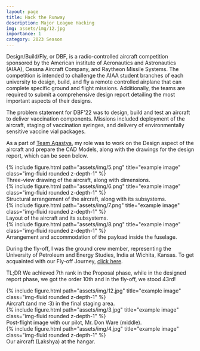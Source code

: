 ```yaml
---
layout: page
title: Hack the Runway
description: Major League Hacking
img: assets/img/12.jpg
importance: 1
category: 2023 Season
---
```


Design/Build/Fly, or DBF, is a radio-controlled aircraft competition sponsored by the American institute of Aeronautics and Astronautics (AIAA), Cessna Aircraft Company, and Raytheon Missile Systems. The competition is intended to challenge the AIAA student branches of each university to design, build, and fly a remote controlled airplane that can complete specific ground and flight missions. Additionally, the teams are required to submit a comprehensive design report detailing the most important aspects of their designs.

The problem statement for DBF'22 was to design, build and test an aircraft to deliver vaccination components. Missions included deployment of the aircraft, staging of vaccination syringes, and delivery of environmentally sensitive vaccine vial packages.

As a part of <a href = "https://instagram.com/teamagastya">Team Agastya</a>, my role was to work on the Design aspect of the aircraft and prepare the CAD Models, along with the drawings for the design report, which can be seen below. 

<div class="row">
    <div class="col-sm mt-3 mt-md-0">
        {% include figure.html path="assets/img/5.png" title="example image" class="img-fluid rounded z-depth-1" %}
    </div>
</div>
<div class="caption">
    Three-view drawing of the aircraft, along with dimensions.
</div>
<div class="row">
    <div class="col-sm mt-3 mt-md-0">
        {% include figure.html path="assets/img/6.png" title="example image" class="img-fluid rounded z-depth-1" %}
    </div>
</div>
<div class="caption">
    Structural arrangement of the aircraft, along with its subsystems.
</div>
<div class="row">
    <div class="col-sm mt-3 mt-md-0">
        {% include figure.html path="assets/img/7.png" title="example image" class="img-fluid rounded z-depth-1" %}
    </div>
</div>
<div class="caption">
    Layout of the aircraft and its subsystems.
</div>
<div class="row">
    <div class="col-sm mt-3 mt-md-0">
        {% include figure.html path="assets/img/8.png" title="example image" class="img-fluid rounded z-depth-1" %}
    </div>
</div>
<div class="caption">
    Arrangement and accommodation of the payload inside the fuselage.
</div>

During the fly-off, I was the ground crew member, representing the University of Petroleum and Energy Studies, India at Wichita, Kansas. To get acquainted with our Fly-off Journey, <a href = "https://www.instagram.com/p/CfnmnlwvvS4/">click here</a>.

TL;DR We achieved 7th rank in the Proposal phase, while in the designed report phase, we got the order 10th and in the fly-off, we stood 43rd!

<div class="row">
    <div class="col-sm mt-3 mt-md-0">
        {% include figure.html path="assets/img/12.jpg" title="example image" class="img-fluid rounded z-depth-1" %}
    </div>
</div>
<div class="caption">
    Aircraft (and me :3) in the final staging area.
</div>

<div class="row">
    <div class="col-sm mt-3 mt-md-0">
        {% include figure.html path="assets/img/3.jpg" title="example image" class="img-fluid rounded z-depth-1" %}
    </div>
</div>
<div class="caption">
    Post-flight image with our pilot, Mr. Don Ware (middle).
</div>

<div class="row">
    <div class="col-sm mt-3 mt-md-0">
        {% include figure.html path="assets/img/4.jpg" title="example image" class="img-fluid rounded z-depth-1" %}
    </div>
</div>
<div class="caption">
    Our aircraft (Lakshya) at the hangar.
</div>

